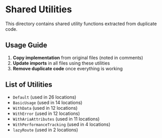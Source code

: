 # Shared Utilities

This directory contains shared utility functions extracted from duplicate code.

## Usage Guide

1. **Copy implementation** from original files (noted in comments)
2. **Update imports** in all files using these utilities
3. **Remove duplicate code** once everything is working

## List of Utilities

- `Default` (used in 26 locations)
- `BasicUsage` (used in 14 locations)
- `WithData` (used in 12 locations)
- `WithError` (used in 12 locations)
- `WithAriaAttributes` (used in 11 locations)
- `WithPerformanceTracking` (used in 4 locations)
- `lazyRoute` (used in 2 locations)
